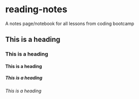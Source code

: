 # reading-notes
A notes page/notebook for all lessons from coding bootcamp
## This is a heading
### This is a heading
#### This is a heading
##### This is a heading
###### This is a heading
